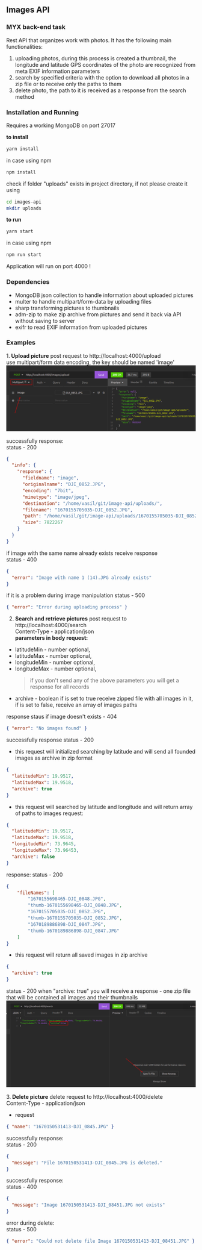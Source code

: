 ## Images API

### MYX back-end task

Rest API that organizes work with photos. It has the following main functionalities:

1. uploading photos, during this process is created a thumbnail, the longitude and latitude GPS coordinates of the photo are recognized from meta EXIF information parameters
2. search by specified criteria with the option to download all photos in a zip file or to receive only the paths to them
3. delete photo, the path to it is received as a response from the search method

### Installation and Running

Requires a working MongoDB on port 27017

<b>to install</b>

```bash
yarn install
```

in case using npm

```bash
npm install
```

check if folder "uploads" exists in project directory, if not please create it using

```bash
cd images-api
mkdir uploads
```

<b>to run </b>

```bash
yarn start
```

in case using npm

```bash
npm run start
```

Application will run on port 4000 !

### Dependencies

- MongoDB json collection to handle information about uploaded pictures
- multer to handle multipart/form-data by uploading files
- sharp transforming pictures to thumbnails
- adm-zip to make zip archive from pictures and send it back via API without saving to server
- exifr to read EXIF information from uploaded pictures

### Examples

1.<b> Upload picture</b>
post request to http://localhost:4000/upload <br>
use multipart/form data encoding, the key should be named 'image' <br>
![insomnia](screen-upload.png)

successfully response: <br>
status - 200

```json
{
  "info": {
    "response": {
      "fieldname": "image",
      "originalname": "DJI_0852.JPG",
      "encoding": "7bit",
      "mimetype": "image/jpeg",
      "destination": "/home/vasil/git/image-api/uploads/",
      "filename": "1670155705035-DJI_0852.JPG",
      "path": "/home/vasil/git/image-api/uploads/1670155705035-DJI_0852.JPG",
      "size": 7822267
    }
  }
}
```

if image with the same name already exists receive response <br>
status - 400

```json
{
  "error": "Image with name 1 (14).JPG already exists"
}
```

if it is a problem during image manipulation
status - 500

```json
{ "error": "Error during uploading process" }
```

2. <b>Search and retrieve pictures</b>
   post request to http://localhost:4000/search <br>
   Content-Type - application/json <br>
   <b>parameters in body request:</b> <br>

- latitudeMin - number optional,
- latitudeMax - number optional,
- longitudeMin - number optional,
- longitudeMax - number optional,
  > if you don't send any of the above parameters you will get a response for all records
- archive - boolean if is set to true receive zipped file with all images in it, if is set to false, receive an array of images paths

response staus if image doesn't exists - 404 <br>
```json
{ "error": "No images found" }
```

successfully response status - 200

- this request will initialized searching by latitude and will send all founded images as archive in zip format

```json
{
  "latitudeMin": 19.9517,
  "latitudeMax": 19.9518,
  "archive": true
}
```

- this request will searched by latitude and longitude and will return array of paths to images
request:
```json
{
  "latitudeMin": 19.9517,
  "latitudeMax": 19.9518,
  "longitudeMin": 73.9645,
  "longitudeMax": 73.96453,
  "archive": false
}
```
response:
status - 200
```json
{
	"fileNames": [
		"1670155698465-DJI_0848.JPG",
		"thumb-1670155698465-DJI_0848.JPG",
		"1670155705035-DJI_0852.JPG",
		"thumb-1670155705035-DJI_0852.JPG",
		"1670189886898-DJI_0847.JPG",
		"thumb-1670189886898-DJI_0847.JPG"
	]
}

```

- this request will return all saved images in zip archive

```json
{
  "archive": true
}
```
status - 200
when "archive: true" you will receive a response - one zip file that will be contained all images and their thumbnails
![insomnia](screen-download.png)

3.<b> Delete picture</b>
delete request to http://localhost:4000/delete <br>
Content-Type - application/json <br>

- request

```json
{ "name": "1670150531413-DJI_0845.JPG" }
```

successfully response: <br>
status - 200

```json
{
  "message": "File 1670150531413-DJI_0845.JPG is deleted."
}
```

successfully response: <br>
status - 400

```json
{
  "message": "Image 1670150531413-DJI_08451.JPG not exists"
}
```

error during delete: <br>
status - 500

```json
{ "error": "Could not delete file Image 1670150531413-DJI_08451.JPG" }
```
